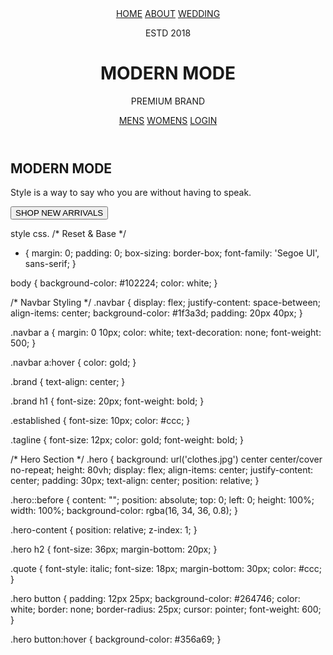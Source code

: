 <!DOCTYPE html>
<html lang="en">
<head>
  <meta charset="UTF-8" />
  <meta name="viewport" content="width=device-width, initial-scale=1.0"/>
  <title>Modern Mode</title>
  <link rel="stylesheet" href="styles.css"/>
</head>
<body>

  <!-- Navigation Bar -->
  <header class="navbar">
    <div class="nav-left">
      <a href="#">HOME</a>
      <a href="#">ABOUT</a>
      <a href="#">WEDDING</a>
    </div>
    <div class="nav-center">
      <div class="brand">
        <p class="established">ESTD 2018</p>
        <h1>MODERN MODE</h1>
        <p class="tagline">PREMIUM BRAND</p>
      </div>
    </div>
    <div class="nav-right">
      <a href="#">MENS</a>
      <a href="#">WOMENS</a>
      <a href="#">LOGIN</a>
    </div>
  </header>

  <!-- Hero Section -->
  <section class="hero">
    <div class="hero-content">
      <h2>MODERN MODE</h2>
      <p class="quote">Style is a way to say who you are without having to speak.</p>
      <button onclick="shopNow()">SHOP NEW ARRIVALS</button>
    </div>
  </section>

  <script src="script.js"></script>
</body>
</html>


style css.
/* Reset & Base */
* {
  margin: 0;
  padding: 0;
  box-sizing: border-box;
  font-family: 'Segoe UI', sans-serif;
}

body {
  background-color: #102224;
  color: white;
}

/* Navbar Styling */
.navbar {
  display: flex;
  justify-content: space-between;
  align-items: center;
  background-color: #1f3a3d;
  padding: 20px 40px;
}

.navbar a {
  margin: 0 10px;
  color: white;
  text-decoration: none;
  font-weight: 500;
}

.navbar a:hover {
  color: gold;
}

.brand {
  text-align: center;
}

.brand h1 {
  font-size: 20px;
  font-weight: bold;
}

.established {
  font-size: 10px;
  color: #ccc;
}

.tagline {
  font-size: 12px;
  color: gold;
  font-weight: bold;
}

/* Hero Section */
.hero {
  background: url('clothes.jpg') center center/cover no-repeat;
  height: 80vh;
  display: flex;
  align-items: center;
  justify-content: center;
  padding: 30px;
  text-align: center;
  position: relative;
}

.hero::before {
  content: "";
  position: absolute;
  top: 0; left: 0;
  height: 100%; width: 100%;
  background-color: rgba(16, 34, 36, 0.8);
}

.hero-content {
  position: relative;
  z-index: 1;
}

.hero h2 {
  font-size: 36px;
  margin-bottom: 20px;
}

.quote {
  font-style: italic;
  font-size: 18px;
  margin-bottom: 30px;
  color: #ccc;
}

.hero button {
  padding: 12px 25px;
  background-color: #264746;
  color: white;
  border: none;
  border-radius: 25px;
  cursor: pointer;
  font-weight: 600;
}

.hero button:hover {
  background-color: #356a69;
}